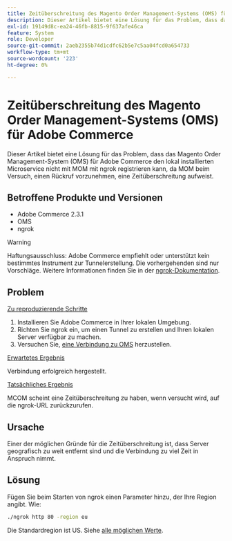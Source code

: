 ```yaml
---
title: Zeitüberschreitung des Magento Order Management-Systems (OMS) für Adobe Commerce
description: Dieser Artikel bietet eine Lösung für das Problem, dass das Magento Order Management-System (OMS) für Adobe Commerce den lokal installierten Microservice nicht mit MOM mit ngrok registrieren kann, da MOM beim Versuch, einen Rückruf vorzunehmen, eine Zeitüberschreitung aufweist.
exl-id: 19149d8c-ea24-46fb-8815-9f637afe46ca
feature: System
role: Developer
source-git-commit: 2aeb2355b74d1cdfc62b5e7c5aa04fcd0a654733
workflow-type: tm+mt
source-wordcount: '223'
ht-degree: 0%

---
```


# Zeitüberschreitung des Magento Order Management-Systems (OMS) für Adobe Commerce

Dieser Artikel bietet eine Lösung für das Problem, dass das Magento Order Management-System (OMS) für Adobe Commerce den lokal installierten Microservice nicht mit MOM mit ngrok registrieren kann, da MOM beim Versuch, einen Rückruf vorzunehmen, eine Zeitüberschreitung aufweist.

## Betroffene Produkte und Versionen

* Adobe Commerce 2.3.1
* OMS
* ngrok

>[!WARNING]
>
>Haftungsausschluss: Adobe Commerce empfiehlt oder unterstützt kein bestimmtes Instrument zur Tunnelerstellung. Die vorhergehenden sind nur Vorschläge. Weitere Informationen finden Sie in der [ngrok-Dokumentation](https://ngrok.com/docs).

## Problem

<u>Zu reproduzierende Schritte</u>

1. Installieren Sie Adobe Commerce in Ihrer lokalen Umgebung.
1. Richten Sie ngrok ein, um einen Tunnel zu erstellen und Ihren lokalen Server verfügbar zu machen.
1. Versuchen Sie, [eine Verbindung zu OMS](https://commerce-docs.github.io/oms-documentation-archive/integration/connector/setup-tutorial/) herzustellen.

<u>Erwartetes Ergebnis</u>

Verbindung erfolgreich hergestellt.

<u>Tatsächliches Ergebnis</u>

MCOM scheint eine Zeitüberschreitung zu haben, wenn versucht wird, auf die ngrok-URL zurückzurufen.

## Ursache

Einer der möglichen Gründe für die Zeitüberschreitung ist, dass Server geografisch zu weit entfernt sind und die Verbindung zu viel Zeit in Anspruch nimmt.

## Lösung

Fügen Sie beim Starten von ngrok einen Parameter hinzu, der Ihre Region angibt. Wie:

```bash
./ngrok http 80 -region eu
```

Die Standardregion ist US. Siehe [alle möglichen Werte](https://ngrok.com/docs#config_region).
